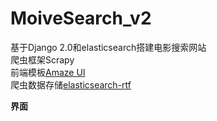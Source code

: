 # MoiveSearch_v2
基于Django 2.0和elasticsearch搭建电影搜索网站<br>
爬虫框架Scrapy<br/>
前端模板<a href="amazeui.org">Amaze UI</a><br>
爬虫数据存储<a href="https://github.com/medcl/elasticsearch-rtf">elasticsearch-rtf </a>

<b>界面</b>

